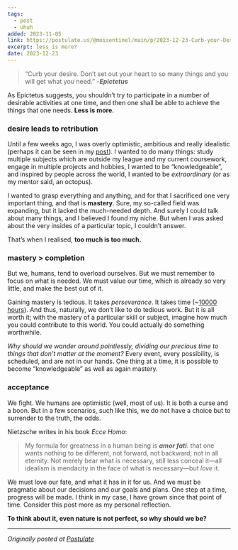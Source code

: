 ```yaml
---
tags:
  - post
  - uhuh
added: 2023-11-05
link: https://postulate.us/@moisentinel/main/p/2023-12-23-Curb-your-Desire-iK9VGAhPWEznNz6LChKtWN
excerpt: less is more?
date: 2023-12-23
---
```

>“Curb your desire. Don’t set out your heart to so many things and you will get what you need.”
>-**_Epictetus_**

As Epictetus suggests, you shouldn’t try to participate in a number of desirable activities at one time, and then one shall be able to achieve the things that one needs. **Less is more.**

### desire leads to retribution

Until a few weeks ago, I was overly optimistic, ambitious and really idealistic (perhaps it can be seen in my [post](https://open.substack.com/pub/visionoflife/p/were-not-studying-for-fun?r=2wqx7m&utm_campaign=post&utm_medium=web)). I wanted to do many things: study multiple subjects which are outside my league and my current coursework, engage in multiple projects and hobbies, I wanted to be “knowledgeable”, and inspired by people across the world, I wanted to be _extraordinary_ (or as my mentor said, an octopus).

I wanted to grasp everything and anything, and for that I sacrificed one very important thing, and that is **mastery**. Sure, my so-called field was expanding, but it lacked the much-needed depth. And surely I could talk about many things, and I believed I found my niche. But when I was asked about the very insides of a particular topic, I couldn’t answer.

That’s when I realised, **too much is too much.**

### mastery > completion

But we, humans, tend to overload ourselves. But we must remember to focus on what is needed. We must value our time, which is already so very little, and make the best out of it.

Gaining mastery is tedious. It takes _perseverance_. It takes time (~[10000 hours](https://www.ncbi.nlm.nih.gov/pmc/articles/PMC4662388/)). And thus, naturally, we don’t like to do tedious work. But it is all worth it; with the mastery of a particular skill or subject, imagine how much you could contribute to this world. You could actually do something worthwhile.

_Why should we wander around pointlessly, dividing our precious time to things that don’t matter at the moment?_ Every event, every possibility, is scheduled, and are not in our hands. One thing at a time, it is possible to become “knowledgeable” as well as again mastery.

### acceptance

We fight. We humans are optimistic (well, most of us). It is both a curse and a boon. But in a few scenarios, such like this, we do not have a choice but to surrender to the truth, the odds.

Nietzsche writes in his book _Ecce Homo_:

> My formula for greatness in a human being is **_amor fati_**: that one wants nothing to be different, not forward, not backward, not in all eternity. Not merely bear what is necessary, still less conceal it—all idealism is mendacity in the face of what is necessary—but _love_ it.

We must love our fate, and what it has in it for us. And we must be pragmatic about our decisions and our goals and plans. One step at a time, progress will be made. I think in my case, I have grown since that point of time. Consider this post more as my personal reflection.

**To think about it, even nature is not perfect, so why should we be?**

---
*Originally posted at [Postulate](https://postulate.us/@moisentinel/main/p/2023-12-23-Curb-your-Desire-iK9VGAhPWEznNz6LChKtWN)*